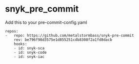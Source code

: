 # snyk_pre_commit

Add this to your pre-commit-config.yaml
```
repos:
-   repo: https://github.com/metalstormbass/snyk-pre-commit
    rev: be796f98d3575e1d855251cdb8308f2a1fd8dacb
    hooks:
    - id: snyk-sca
    - id: snyk-code
    - id: snyk-iac
```
